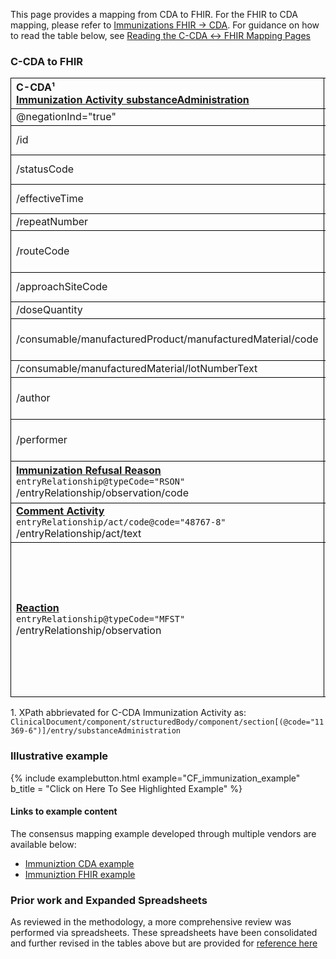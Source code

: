 <style>
td, th {
   border: 1px solid black!important;
}
</style>

This page provides a mapping from CDA to FHIR. For the FHIR to CDA mapping, please refer to [Immunizations FHIR → CDA](./FC-immunizations.html). For guidance on how to read the table below, see [Reading the C-CDA ↔ FHIR Mapping Pages](./mappingGuidance.html)

### C-CDA to FHIR

|C-CDA¹<br/>[Immunization Activity substanceAdministration](http://hl7.org/cda/stds/ccda/draft1/StructureDefinition-2.16.840.1.113883.10.20.22.4.52.html)|FHIR<br/>[Immunization](http://hl7.org/fhir/us/core/StructureDefinition-us-core-immunization.html#profile)|Transform Steps|
|:----|:----|:----|
|@negationInd="true"|set status="not-done"||
|/id|identifier|[CDA id ↔ FHIR identifier](mappingGuidance.html#cda-id--fhir-identifier)|
|/statusCode|status|[CDA statusCode → FHIR status](./ConceptMap-CF-ImmunizationStatus.html)|
|/effectiveTime|occurrenceDateTime|[CDA ↔ FHIR Time/Dates](mappingGuidance.html#cda--fhir-timedates)|
|/repeatNumber|protocolApplied.doseNumberPositiveInt|<mark>Not in examples</mark>|
|/routeCode|route|[CDA coding ↔ FHIR CodeableConcept](mappingGuidance.html#cda-coding--fhir-codeableconcept)|
|/approachSiteCode|.site|[FHIR site → CDA approachSiteCode](ConceptMap-FC-ImmunizationSite.html)
|/doseQuantity|doseQuantity||
|/consumable/manufacturedProduct/manufacturedMaterial/code|.vaccineCode|[CDA coding ↔ FHIR CodeableConcept](mappingGuidance.html#cda-coding--fhir-codeableconcept)
|/consumable/manufacturedMaterial/lotNumberText|.lotNumber||
|/author|**[Provenance](http://hl7.org/fhir/us/core/StructureDefinition-us-core-procedure.html)**|<mark>Not in examples</mark><br/>[CDA ↔ FHIR Provenance](mappingGuidance.html#cda--fhir-provenance)|
|/performer|.performer<br/>&<br/>set ```performer.function="AP"```|
|**[Immunization Refusal Reason](http://hl7.org/cda/stds/ccda/draft1/StructureDefinition-2.16.840.1.113883.10.20.22.4.53.html)**<br/>```entryRelationship@typeCode="RSON"```<br/>/entryRelationship/observation/code|statusReason|[CDA refusal → FHIR statusReason](ConceptMap-CF-ImmunizationRefusal.html)|
|**[Comment Activity](http://hl7.org/cda/stds/ccda/draft1/StructureDefinition-2.16.840.1.113883.10.20.22.4.64.html)**<br/>```entryRelationship/act/code@code="48767-8"```<br/>/entryRelationship/act/text|**[Annotation](https://hl7.org/fhir/datatypes.html#Annotation)**<br/>.note||
|**[Reaction](http://hl7.org/cda/stds/ccda/draft1/StructureDefinition-2.16.840.1.113883.10.20.22.4.9.html)**<br/>```entryRelationship@typeCode="MFST"```<br/>/entryRelationship/observation|.reaction|It is recommended that reaction observation value be mapped to reaction detail (Observation) valueCodeable concept. Comments are welcome on how this may be best implemented.

1\. XPath abbrievated for C-CDA Immunization Activity as: <br/> ```ClinicalDocument/component/structuredBody/component/section[(@code="11369-6")]/entry/substanceAdministration```

### Illustrative example

{% include examplebutton.html example="CF_immunization_example" b_title = "Click on Here To See Highlighted Example" %}

#### Links to example content

The consensus mapping example developed through multiple vendors are available below:
* [Immuniztion CDA example](./Binary-CF-immunization.html)
* [Immuniztion FHIR example](./Immunization-CF-immunization.html)

### Prior work and Expanded Spreadsheets

As reviewed in the methodology, a more comprehensive review was performed via spreadsheets. These spreadsheets have been consolidated and further revised in the tables above but are provided for [reference here](https://github.com/HL7/ccda-on-fhir/blob/Feb2023/mappings/CF/CCDA-FHIR%20Immunization.csv) 